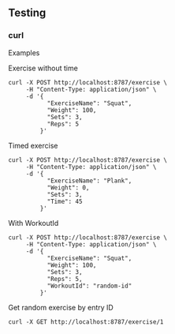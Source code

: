 ## Testing
### curl
Examples

Exercise without time
```
curl -X POST http://localhost:8787/exercise \
     -H "Content-Type: application/json" \
     -d '{
           "ExerciseName": "Squat",
           "Weight": 100,
           "Sets": 3,
           "Reps": 5
         }'
```

Timed exercise
```
curl -X POST http://localhost:8787/exercise \
     -H "Content-Type: application/json" \
     -d '{
           "ExerciseName": "Plank",
           "Weight": 0,
           "Sets": 3,
           "Time": 45
         }'
```

With WorkoutId
```
curl -X POST http://localhost:8787/exercise \
     -H "Content-Type: application/json" \
     -d '{
           "ExerciseName": "Squat",
           "Weight": 100,
           "Sets": 3,
           "Reps": 5,
           "WorkoutId": "random-id"
         }'
```

Get random exercise by entry ID
```
curl -X GET http://localhost:8787/exercise/1
```